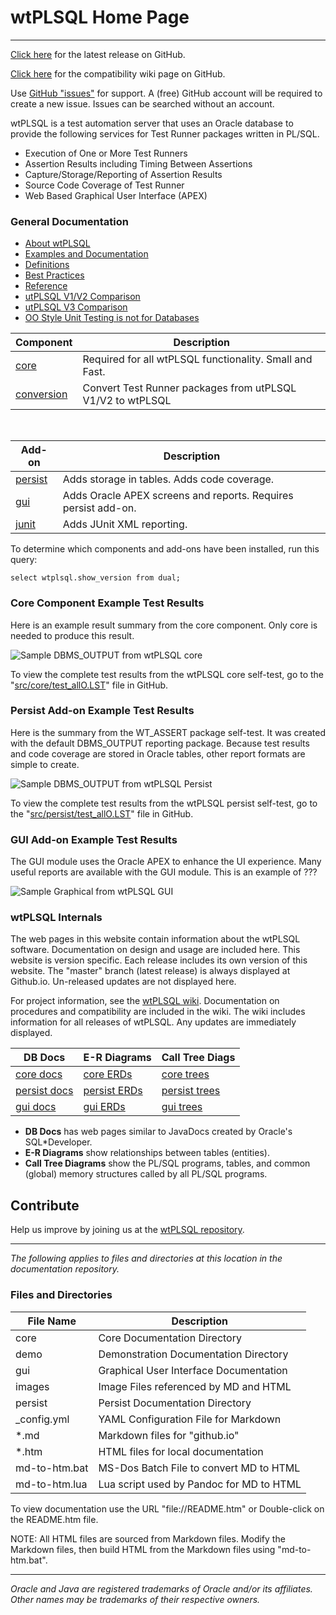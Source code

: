 # wtPLSQL Home Page

---
[Click here](https://github.com/DDieterich/wtPLSQL/releases/latest) for the latest release on GitHub.

[Click here](https://github.com/DDieterich/wtPLSQL/wiki/Compatibility) for the compatibility wiki page on GitHub.

Use [GitHub "issues"](https://github.com/DDieterich/wtPLSQL/issues) for support.  A (free) GitHub account will be required to create a new issue.  Issues can be searched without an account.

wtPLSQL is a test automation server that uses an Oracle database to provide the following services for Test Runner packages written in PL/SQL.
* Execution of One or More Test Runners
* Assertion Results including Timing Between Assertions
* Capture/Storage/Reporting of Assertion Results
* Source Code Coverage of Test Runner
* Web Based Graphical User Interface (APEX)

### General Documentation

* [About wtPLSQL](About-wtPLSQL.md)
* [Examples and Documentation](demo/README.md)
* [Definitions](Definitions.md)
* [Best Practices](Best-Practices.md)
* [Reference](Reference.md)
* [utPLSQL V1/V2 Comparison](utPLSQL-V2-Comparison.md)
* [utPLSQL V3 Comparison](utPLSQL-V3-Comparison.md)
* [OO Style Unit Testing is not for Databases](OO-Style-Unit-Testing.md)

Component                       | Description
--------------------------------|------------
[core](core/README)             | Required for all wtPLSQL functionality. Small and Fast.
[conversion](conversion/README) | Convert Test Runner packages from utPLSQL V1/V2 to wtPLSQL

<br>

Add-on                       | Description
-----------------------------|------------
[persist](persist/README.md) | Adds storage in tables. Adds code coverage.
[gui](gui/README.md)         | Adds Oracle APEX screens and reports. Requires persist add-on.
[junit](junit/README.md)     | Adds JUnit XML reporting.

To determine which components and add-ons have been installed, run this query:

```
select wtplsql.show_version from dual;
```

### Core Component Example Test Results

Here is an example result summary from the core component.  Only core is needed to produce this result.

<img src="images/Core Example wtPLSQL Test Results.PNG" alt="Sample DBMS_OUTPUT from wtPLSQL core">

To view the complete test results from the wtPLSQL core self-test, go to the "[src/core/test_allO.LST](https://github.com/DDieterich/wtPLSQL/blob/master/src/core/test_allO.LST)" file in GitHub.

### Persist Add-on Example Test Results

Here is the summary from the WT_ASSERT package self-test.  It was created with the default DBMS_OUTPUT reporting package.  Because test results and code coverage are stored in Oracle tables, other report formats are simple to create.

<img src="images/Persist Example wtPLSQL Test Results.PNG" alt="Sample DBMS_OUTPUT from wtPLSQL Persist">

To view the complete test results from the wtPLSQL persist self-test, go to the "[src/persist/test_allO.LST](https://github.com/DDieterich/wtPLSQL/blob/master/src/persist/test_allO.LST)" file in GitHub.

### GUI Add-on Example Test Results

The GUI module uses the Oracle APEX to enhance the UI experience.  Many useful reports are available with the GUI module.  This is an example of ???

<img src="images/GUI Example wtPLSQL Test Results.PNG" alt="Sample Graphical from wtPLSQL GUI">

### wtPLSQL Internals

The web pages in this website contain information about the wtPLSQL software. Documentation on design and usage are included here. This website is version specific. Each release includes its own version of this website. The "master" branch (latest release) is always displayed at Github.io. Un-released updates are not displayed here.

For project information, see the [wtPLSQL wiki](https://github.com/DDieterich/wtPLSQL/wiki).  Documentation on procedures and compatibility are included in the wiki.  The wiki includes information for all releases of wtPLSQL. Any updates are immediately displayed.

DB Docs                                   | E-R Diagrams                            | Call Tree Diags
------------------------------------------|-----------------------------------------|----------------
[core docs](core/DBDocs/index.html)       | [core ERDs](core/ER_Diagrams.pdf)       | [core trees](core/Call_Tree_Diagrams.pdf)
[persist docs](persist/DBDocs/index.html) | [persist ERDs](persist/ER_Diagrams.pdf) | [persist trees](persist/Call_Tree_Diagrams.pdf)
[gui docs](gui/DBDocs/index.html)         | [gui ERDs](gui/ER_Diagrams.pdf)         | [gui trees](gui/Call_Tree_Diagrams.pdf)

* **DB Docs** has web pages similar to JavaDocs created by Oracle's SQL*Developer.
* **E-R Diagrams** show relationships between tables (entities).
* **Call Tree Diagrams** show the PL/SQL programs, tables, and common (global) memory structures called by all PL/SQL programs.

## Contribute

Help us improve by joining us at the [wtPLSQL repository](https://github.com/DDieterich/wtPLSQL).

---

*The following applies to files and directories at this location in the documentation repository.*

### Files and Directories

File Name     | Description
--------------|------------
core          | Core Documentation Directory
demo          | Demonstration Documentation Directory
gui           | Graphical User Interface Documentation
images        | Image Files referenced by MD and HTML
persist       | Persist Documentation Directory
_config.yml   | YAML Configuration File for Markdown
*.md          | Markdown files for "github.io"
*.htm         | HTML files for local documentation
md-to-htm.bat | MS-Dos Batch File to convert MD to HTML
md-to-htm.lua | Lua script used by Pandoc for MD to HTML

To view documentation use the URL "file://README.htm" or Double-click on the README.htm file.

NOTE: All HTML files are sourced from Markdown files.
  Modify the Markdown files, then build HTML from the
  Markdown files using "md-to-htm.bat".

---

_Oracle and Java are registered trademarks of Oracle and/or its affiliates. Other names may be trademarks of their respective owners._
